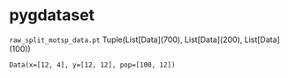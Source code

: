 # pygdataset

`raw_split_motsp_data.pt`  Tuple(List[Data]\(700\), List[Data]\(200\), List[Data]\(100\))

`Data(x=[12, 4], y=[12, 12], pop=[100, 12])`
